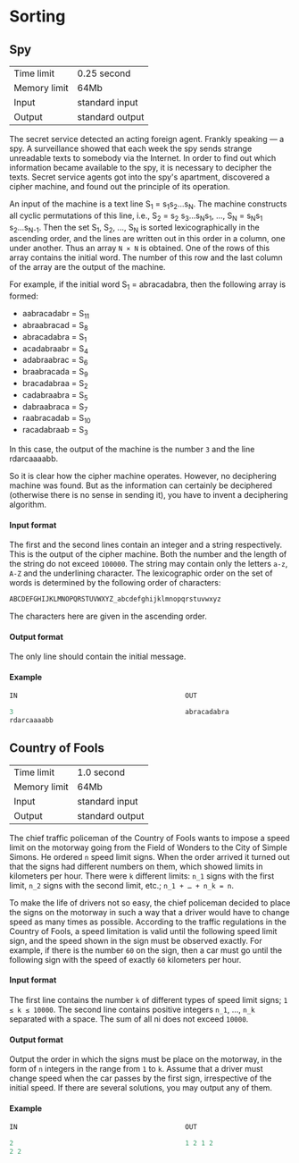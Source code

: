 # Sorting

## Spy

|||
| :---                 | :---              |
| Time limit           | 0.25 second       |
| Memory limit         | 64Mb              |
| Input                | standard input    |
| Output               | standard output   |

The secret service detected an acting foreign agent. Frankly speaking — a spy. A surveillance
showed that each week the spy sends strange unreadable texts to somebody via the Internet.
In order to find out which information became available to the spy, it is necessary to decipher
the texts. Secret service agents got into the spy's apartment, discovered a cipher machine,
and found out the principle of its operation.

An input of the machine is a text line S<sub>1</sub> = s<sub>1</sub>s<sub>2</sub>...s<sub>N</sub>.
The machine constructs all cyclic permutations of this line, i.e., S<sub>2</sub> = s<sub>2</sub>
s<sub>3</sub>...s<sub>N</sub>s<sub>1</sub>, ..., S<sub>N</sub> = s<sub>N</sub>s<sub>1</sub>
s<sub>2</sub>...s<sub>N-1</sub>. Then the set S<sub>1</sub>, S<sub>2</sub>, ..., S<sub>N</sub> 
is sorted lexicographically in the ascending order, and the lines are written out in this order
in a column, one under another. Thus an array `N × N` is obtained. One of the rows of this array
contains the initial word. The number of this row and the last column of the array are the output
of the machine.

For example, if the initial word S<sub>1</sub> = abracadabra, then the following array is formed:

-   aabracadabr = S<sub>11</sub>
-   abraabracad = S<sub>8</sub>
-   abracadabra = S<sub>1</sub>
-   acadabraabr = S<sub>4</sub>
-   adabraabrac = S<sub>6</sub>
-   braabracada = S<sub>9</sub>
-   bracadabraa = S<sub>2</sub>
-   cadabraabra = S<sub>5</sub>
-   dabraabraca = S<sub>7</sub>
-   raabracadab = S<sub>10</sub>
-   racadabraab = S<sub>3</sub>

In this case, the output of the machine is the number `3` and the line rdarcaaaabb.

So it is clear how the cipher machine operates. However, no deciphering machine was found.
But as the information can certainly be deciphered (otherwise there is no sense in sending it),
you have to invent a deciphering algorithm.

#### Input format

The first and the second lines contain an integer and a string respectively. This is the
output of the cipher machine. Both the number and the length of the string do not exceed
`100000`. The string may contain only the letters `a-z`, `A-Z` and the underlining
character. The lexicographic order on the set of words is determined by the following 
order of characters:

``` cpp
ABCDEFGHIJKLMNOPQRSTUVWXYZ_abcdefghijklmnopqrstuvwxyz
```

The characters here are given in the ascending order.

#### Output format

The only line should contain the initial message.

#### Example

``` cpp
IN                                          OUT

3                                           abracadabra
rdarcaaaabb
```

## Country of Fools

|||
| :---                 | :---              |
| Time limit           | 1.0 second        |
| Memory limit         | 64Mb              |
| Input                | standard input    |
| Output               | standard output   |

The chief traffic policeman of the Country of Fools wants to impose a speed limit on the
motorway going from the Field of Wonders to the City of Simple Simons. He ordered `n` speed
limit signs. When the order arrived it turned out that the signs had different numbers on
them, which showed limits in kilometers per hour. There were `k` different limits: `n_1`
signs with the first limit, `n_2` signs with the second limit, etc.; `n_1 + … + n_k = n`.

To make the life of drivers not so easy, the chief policeman decided to place the signs on
the motorway in such a way that a driver would have to change speed as many times as possible.
According to the traffic regulations in the Country of Fools, a speed limitation is valid
until the following speed limit sign, and the speed shown in the sign must be observed exactly.
For example, if there is the number `60` on the sign, then a car must go until the following
sign with the speed of exactly `60` kilometers per hour.

#### Input format

The first line contains the number `k` of different types of speed limit signs; `1 ≤ k ≤ 10000`.
The second line contains positive integers `n_1`, …, `n_k` separated with a space. The sum
of all ni does not exceed `10000`.

#### Output format

Output the order in which the signs must be place on the motorway, in the form of `n` integers
in the range from `1` to `k`. Assume that a driver must change speed when the car passes 
by the first sign, irrespective of the initial speed. If there are several solutions, you
may output any of them.

#### Example

``` cpp
IN                                          OUT

2                                           1 2 1 2
2 2
```
